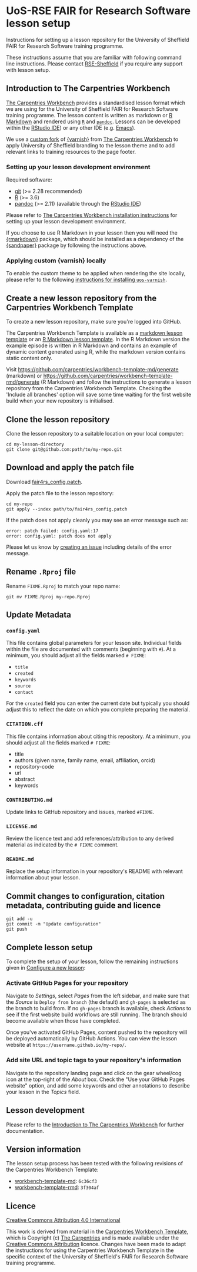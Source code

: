 # UoS-RSE FAIR for Research Software lesson setup

Instructions for setting up a lesson repository for the University of
Sheffield FAIR for Research Software training programme.

These instructions assume that you are familiar with following command
line instructions.  Please contact
[RSE-Sheffield](https://github.com/RSE-Sheffield) if you require any
support with lesson setup.

## Introduction to The Carpentries Workbench

[The Carpentries
Workbench](https://carpentries.github.io/sandpaper-docs/) provides a
standardised lesson format which we are using for the University of
Sheffield FAIR for Research Software training programme.  The lesson
content is written as markdown or [R
Markdown](https://rmarkdown.rstudio.com/) and rendered using [`R`][r]
and [`pandoc`][pandoc].  Lessons can be developed within the
[RStudio IDE][rstudio]) or any other IDE (e.g. [Emacs][emacs]).

We use a [custom fork](https://github.com/RSE-Sheffield/uos-varnish)
of [{varnish}][varnish] from [The Carpentries Workbench][wb] to
apply University of Sheffield branding to the lesson theme and to add
relevant links to training resources to the page footer.

### Setting up your lesson development environment

Required software:

- [git][git] (>= 2.28 recommended)
- [R][r] (>= 3.6)
- [pandoc][pandoc] (>= 2.11) (available through the [RStudio IDE][rstudio])

Please refer to [The Carpentries Workbench installation
instructions](https://carpentries.github.io/sandpaper-docs/#required)
for setting up your lesson development environment.

If you choose to use R Markdown in your lesson then you will need the
[{rmarkdown}][rmarkdown] package, which should be installed as a
dependency of the [{sandpaper}][sandpaper] package by following the
instructions above.

### Applying custom {varnish} locally

To enable the custom theme to be applied when rendering the site
locally, please refer to the following [instructions for installing
`uos-varnish`](https://github.com/RSE-Sheffield/uos-varnish?tab=readme-ov-file#applying-varnish-locally).

## Create a new lesson repository from the Carpentries Workbench Template

To create a new lesson repository, make sure you're logged into GitHub.

The Carpentries Workbench Template is available as a [markdown lesson
template](https://github.com/carpentries/workbench-template-md) or an
[R Markdown lesson
template](https://github.com/carpentries/workbench-template-rmd). In
the R Markdown version the example episode is written in R Markdown
and contains an example of dynamic content generated using R, while
the markdown version contains static content only.

Visit https://github.com/carpentries/workbench-template-md/generate
(markdown) or
https://github.com/carpentries/workbench-template-rmd/generate (R
Markdown) and follow the instructions to generate a lesson repository
from the Carpentries Workbench Template. Checking the 'Include all
branches' option will save some time waiting for the first website
build when your new repository is initialised.

## Clone the lesson repository

Clone the lesson repository to a suitable location on your local computer:

```
cd my-lesson-directory
git clone git@github.com:path/to/my-repo.git
```

## Download and apply the patch file

Download [fair4rs\_config.patch](https://raw.githubusercontent.com/RSE-Sheffield/fair4rs-lesson-setup/main/fair4rs_config.patch).

Apply the patch file to the lesson repository:

```
cd my-repo
git apply --index path/to/fair4rs_config.patch
```

If the patch does not apply cleanly you may see an error message such as:

```
error: patch failed: config.yaml:17
error: config.yaml: patch does not apply
```

Please let us know by [creating an
issue](https://github.com/RSE-Sheffield/fair4rs-lesson-setup/issues/new)
including details of the error message.

## Rename `.Rproj` file

Rename `FIXME.Rproj` to match your repo name:
```
git mv FIXME.Rproj my-repo.Rproj
```

## Update Metadata

### `config.yaml`

This file contains global parameters for your lesson site. Individual
fields within the file are documented with comments (beginning with
`#`). At a minimum, you should adjust all the fields marked `# FIXME`:

* `title`
* `created`
* `keywords`
* `source`
* `contact`

For the `created` field you can enter the current date but typically you
should adjust this to reflect the date on which you complete preparing
the material.

### `CITATION.cff`

This file contains information about citing this repository. At a
minimum, you should adjust all the fields marked `# FIXME`:

* title
* authors (given name, family name, email, affiliation, orcid)
* repository-code
* url
* abstract
* keywords

### `CONTRIBUTING.md`

Update links to GitHub repository and issues, marked `#FIXME`.

### `LICENSE.md`

Review the licence text and add references/attribution to any derived
material as indicated by the `# FIXME` comment.

### `README.md`

Replace the setup information in your repository's README with
relevant information about your lesson.

## Commit changes to configuration, citation metadata, contributing guide and licence

```
git add -u
git commit -m "Update configuration"
git push
```

## Complete lesson setup

To complete the setup of your lesson, follow the remaining
instructions given in [Configure a new
lesson](https://github.com/carpentries/workbench-template-md#configure-a-new-lesson):

### Activate GitHub Pages for your repository

Navigate to *Settings*, select *Pages* from the left sidebar, and make
sure that the _Source_ is `Deploy from branch` (the default) and
`gh-pages` is selected as the branch to build from. If no
`gh-pages` branch is available, check *Actions* to see if the first
website build workflows are still running. The branch should become
available when those have completed.

Once you've activated GitHub Pages, content pushed to the repository
will be deployed automatically by GitHub Actions. You can view the
lesson website at `https://username.github.io/my-repo/`.

### Add site URL and topic tags to your repository's information

Navigate to the repository landing page and click on the gear
wheel/cog icon at the top-right of the *About* box. Check the "Use
your GitHub Pages website" option, and add some keywords and other
annotations to describe your lesson in the *Topics* field.


## Lesson development

Please refer to the [Introduction to The Carpentries
Workbench](https://carpentries.github.io/sandpaper-docs/) for further
documentation.

## Version information

The lesson setup process has been tested with the following revisions
of the Carpentries Workbench Template:

- [workbench-template-md](https://github.com/carpentries/workbench-template-md): `6c36cf3`
- [workbench-template-rmd](https://github.com/carpentries/workbench-template-rmd): `3f304af`

## Licence

[Creative Commons Attribution 4.0 International](https://creativecommons.org/licenses/by/4.0/)

This work is derived from material in the [Carpentries Workbench
Template](https://github.com/carpentries/workbench-template-md), which
is Copyright (c) [The Carpentries](https://carpentries.org/) and is
made available under the [Creative Commons
Attribution](https://creativecommons.org/licenses/by/4.0/) licence.
Changes have been made to adapt the instructions for using the
Carpentries Workbench Template in the specific context of the
University of Sheffield's FAIR for Research Software training
programme.

[emacs]: https://www.gnu.org/software/emacs/
[git]: https://git-scm.com
[R]: https://www.r-project.org
[pandoc]: https://pandoc.org
[rmarkdown]: https://pkgs.rstudio.com/rmarkdown/
[rstudio]: https://posit.co/download/rstudio-desktop/#downlod
[sandpaper]: https://github.com/carpentries/sandpaper
[varnish]: https://github.com/carpentries/varnish
[wb]: https://github.com/carpentries/wb
